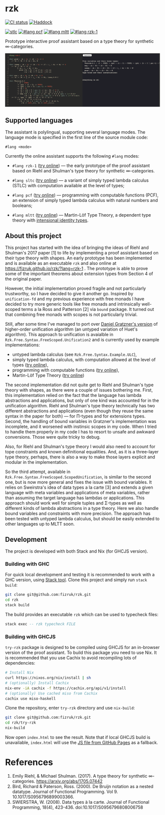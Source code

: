 # rzk


[![CI status](https://github.com/fizruk/rzk/actions/workflows/ci.yml/badge.svg)](https://github.com/fizruk/rzk/actions/workflows/ci.yml)
[![Haddock](https://shields.io/badge/Haddock-documentation-informational)](https://fizruk.github.io/rzk/haddock/index.html)

[![stlc](https://shields.io/static/v1?label=lang&message=stlc&color=blueviolet)](https://fizruk.github.io/rzk/?lang=stlc)
[![`#lang pcf`](https://shields.io/static/v1?label=lang&message=pcf&color=blueviolet)](https://fizruk.github.io/rzk/?lang=pcf)
[![`#lang mltt`](https://shields.io/static/v1?label=lang&message=mltt&color=blueviolet)](https://fizruk.github.io/rzk/?lang=mltt)
[![`#lang rzk-1`](https://shields.io/static/v1?label=lang&message=rzk-1&color=blueviolet)](https://fizruk.github.io/rzk/?lang=rzk-1)

Prototype interactive proof assistant based on a type theory for synthetic ∞-categories.

[![Early prototype demo.](images/rzk-1-demo.png)](https://fizruk.github.io/rzk/?lang=rzk-1)

## Supported languages

The assistant is polylingual, supporting several language modes. The language mode is specified in the first line of the source module code:

```
#lang <mode>
```

Currently the online assistant supports the following `#lang` modes:

- `#lang rzk-1` ([try online](https://fizruk.github.io/rzk/?lang=rzk-1)) —
  the early prototype of the proof assistant based on Riehl and Shulman's type theory for synthetic ∞-categories.

- `#lang sltc` ([try online](https://fizruk.github.io/rzk/?lang=stlc)) —
  a variant of simply typed lambda calculus (STLC) with computation available at the level of types;

- `#lang pcf` ([try online](https://fizruk.github.io/rzk/?lang=pcf)) —
  programming with computable functions (PCF), an extension of simply typed lambda calculus with natural numbers and booleans;

- `#lang mltt` ([try online](https://fizruk.github.io/rzk/?lang=mltt)) —
  Martin-Löf Type Theory, a dependent type theory with [intensional identity types](https://ncatlab.org/nlab/show/identity+type).

## About this project

This project has started with the idea of bringing the ideas of Riehl and Shulman's 2017 paper [1] to life by implementing a proof assistant based on their type theory with shapes.
An early prototype has been implemented and is available as an executable `rzk` and also online at https://fizruk.github.io/rzk/?lang=rzk-1 .
The prototype is able to prove some of the important theorems about extension types from Section 4 of the original paper.

However, the initial implementation proved fragile and not particularly trustworthy, so I have decided to give it another go. Inspired by `unification-fd` and my previous experience with free monads I have decided to try more generic tools like free monads and intrinsically well-scoped terms a la Ross and Patterson [2] via `bound` package. It turned out that combining free monads with scopes is not particularly trivial.

Still, after some time I've managed to port over [Daniel Gratzner's version](https://github.com/jozefg/higher-order-unification) of higher-order unification algorithm (an untyped variation of Huet's algorithm). This approach to unification is avaialble in `Rzk.Free.Syntax.FreeScoped.Unification2` and is currently used by example implementations:
- untyped lambda calculus (see `Rzk.Free.Syntax.Example.ULC`),
- simply typed lambda calculus, with computation allowed at the level of types ([try online](https://fizruk.github.io/rzk/?lang=stlc)),
- programming with computable functions ([try online](https://fizruk.github.io/rzk/?lang=pcf)),
- Martin-Löf Type Theory ([try online](https://fizruk.github.io/rzk/?lang=mltt))

The second implementation did not quite get to Riehl and Shulman's type theory with shapes, as there were a couple of issues bothering me. First, this implementation relied on the fact that the language has lambda abstractions and applications, but only of one kind was accounted for in the unification algorithm. Riehl and Shulman's type theory technically has two different abstractions and applications (even though they reuse the same syntax in the paper for both) — for Π-types and for extensions types. Second, the handling of bound variables in Gratzner's implementation was incomplete, and it worsened with instinsic scopes in my code. When I tried to handle them properly in my code I has to resort to unsafe and awkward conversions. Those were quite tricky to debug.

Also, for Riehl and Shulman's type theory I would also need to account for tope constraints and known definitional equalities. And, as it is a three-layer type theory, perhaps, there is also a way to make those layers explicit and modular in the implementation.

So the third attempt, available in `Rzk.Free.Syntax.FreeScoped.ScopedUnification`, is similar to the second one, but is now more general and fixes the issue with bound variables. It relies on Sweirstra's idea of data types a la carte [3] and extends a given language with meta variables and applications of meta variables, rather than assuming the target language has lambdas or applications. This approach should work well for simple tuples and Σ-types as well as different kinds of lambda abstractions in a type theory. Here we also handle bound variables and constraints with more precision. The approach has been tested with untyped lambda calculus, but should be easily extended to other languages up to MLTT soon.

## Development

The project is developed with both Stack and Nix (for GHCJS version).

### Building with GHC

For quick local development and testing it is recommended to work with a GHC version, using [Stack tool](https://docs.haskellstack.org/en/stable/README/). Clone this project and simply run `stack build`:

```sh
git clone git@github.com:fizruk/rzk.git
cd rzk
stack build
```

The build provides an executable `rzk` which can be used to typecheck files:

```haskell
stack exec -- rzk typecheck FILE
```

### Building with GHCJS

`try-rzk` package is designed to be compiled using GHCJS for an in-browser version of the proof assistant. To build this package you need to use Nix. It is recommended that you use Cachix to avoid recompiling lots of dependencies:

```sh
# Install Nix
curl https://nixos.org/nix/install | sh
# (optionally) Install Cachix
nix-env -iA cachix -f https://cachix.org/api/v1/install
# (optionally) Use cached miso from Cachix
cachix use miso-haskell
```

Clone the repository, enter `try-rzk` directory and use `nix-build`:
```sh
git clone git@github.com:fizruk/rzk.git
cd rzk/try-rzk
nix-build
```

Now open `index.html` to see the result. Note that if local GHCJS build is unavailable, `index.html` will use the [JS file from GitHub Pages](https://fizruk.github.io/rzk/result/bin/try-rzk.jsexe/all.js) as a fallback.

# References

1. Emily Riehl, & Michael Shulman. (2017). A type theory for synthetic ∞-categories. https://arxiv.org/abs/1705.07442
2. Bird, Richard & Paterson, Ross. (2000). De Bruijn notation as a nested datatype. Journal of Functional Programming. Vol 9. 10.1017/S0956796899003366. 
3. SWIERSTRA, W. (2008). Data types à la carte. Journal of Functional Programming, 18(4), 423-436. doi:10.1017/S0956796808006758
